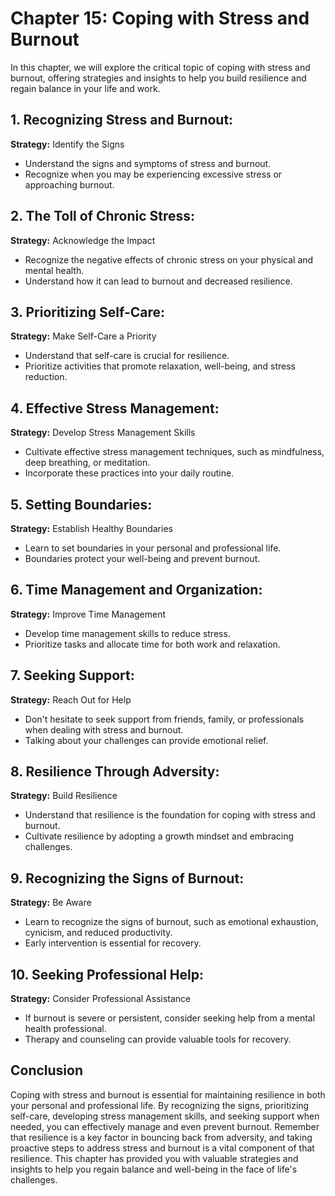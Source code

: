 Chapter 15: Coping with Stress and Burnout
==========================================

In this chapter, we will explore the critical topic of coping with stress and burnout, offering strategies and insights to help you build resilience and regain balance in your life and work.

**1. Recognizing Stress and Burnout:**
--------------------------------------

**Strategy:** Identify the Signs

* Understand the signs and symptoms of stress and burnout.
* Recognize when you may be experiencing excessive stress or approaching burnout.

**2. The Toll of Chronic Stress:**
----------------------------------

**Strategy:** Acknowledge the Impact

* Recognize the negative effects of chronic stress on your physical and mental health.
* Understand how it can lead to burnout and decreased resilience.

**3. Prioritizing Self-Care:**
------------------------------

**Strategy:** Make Self-Care a Priority

* Understand that self-care is crucial for resilience.
* Prioritize activities that promote relaxation, well-being, and stress reduction.

**4. Effective Stress Management:**
-----------------------------------

**Strategy:** Develop Stress Management Skills

* Cultivate effective stress management techniques, such as mindfulness, deep breathing, or meditation.
* Incorporate these practices into your daily routine.

**5. Setting Boundaries:**
--------------------------

**Strategy:** Establish Healthy Boundaries

* Learn to set boundaries in your personal and professional life.
* Boundaries protect your well-being and prevent burnout.

**6. Time Management and Organization:**
----------------------------------------

**Strategy:** Improve Time Management

* Develop time management skills to reduce stress.
* Prioritize tasks and allocate time for both work and relaxation.

**7. Seeking Support:**
-----------------------

**Strategy:** Reach Out for Help

* Don't hesitate to seek support from friends, family, or professionals when dealing with stress and burnout.
* Talking about your challenges can provide emotional relief.

**8. Resilience Through Adversity:**
------------------------------------

**Strategy:** Build Resilience

* Understand that resilience is the foundation for coping with stress and burnout.
* Cultivate resilience by adopting a growth mindset and embracing challenges.

**9. Recognizing the Signs of Burnout:**
----------------------------------------

**Strategy:** Be Aware

* Learn to recognize the signs of burnout, such as emotional exhaustion, cynicism, and reduced productivity.
* Early intervention is essential for recovery.

**10. Seeking Professional Help:**
----------------------------------

**Strategy:** Consider Professional Assistance

* If burnout is severe or persistent, consider seeking help from a mental health professional.
* Therapy and counseling can provide valuable tools for recovery.

**Conclusion**
--------------

Coping with stress and burnout is essential for maintaining resilience in both your personal and professional life. By recognizing the signs, prioritizing self-care, developing stress management skills, and seeking support when needed, you can effectively manage and even prevent burnout. Remember that resilience is a key factor in bouncing back from adversity, and taking proactive steps to address stress and burnout is a vital component of that resilience. This chapter has provided you with valuable strategies and insights to help you regain balance and well-being in the face of life's challenges.
